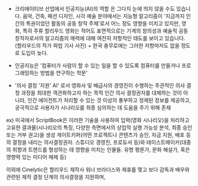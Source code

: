 - 크리에이티브 산업에서 인공지능(AI)의 역할
  은 그다지 눈에 띄지 않을 수도 있습니다. 음악, 건축, 패션 디자인, 시각 예술 분야에서는 지능형 알고리즘이 '지금까지 인간의 특권이었던 활동의 공동 창작 주체'로서 어느 정도 영향을 미치고 있지만, 영화, 특히 주류 할리우드 영화는 적어도 표면적으로는 기계의 창의성과 예술적 공동 창작자로서의 알고리즘의 매력에 대해 여전히 저항적인 태도를 보이고 있습니다. (할리우드의 작가 파업 기사 사진) + 한국 충무로에는 그러한 저항마저도 없을 정도로 도입이 늦다. 

- 인공지능은 
'컴퓨터가 사람이 할 수 있는 일을 할 수 있도록 컴퓨터를 만들거나 프로그래밍하는 방법을 연구하는 학문'

- '의사 결정 '지원' AI'
로서 영화사 및 배급사의 경영진이 수행하는 주관적인 의사 결정 과정을 최대한 객관화하고자 하는 목적
인간 의사 결정권자를 대체하는 것이 아니라, 인간 에이전트가 처리할 수 있는 것 이상의 풍부하고 정제된 정보를 제공하고, 궁극적으로 사용자가 시나리오를 최종 심의하는 데 도움을 주기 위해 존재


ex) 미국에서 ScriptBook은 이러한 기술을 사용하여 입력(영화 시나리오)을 처리하고 고유한 결과물(시나리오의 특징, 다양한 측면에서의 상업적 실행 가능성 분석, 최종 승인 또는 거부 권고)을 생성
게이트키퍼(어떤 프로젝트나 콘텐츠가 승인, 자금 지원, 배포 등의 결정을 내리는 의사결정권자. 스튜디오 경영진, 프로듀서 등)와 테이스트메이커(대중의 취향과 트렌드를 형성하는 데 영향을 미치는 인물들. 유명 평론가, 문화 해설가, 혹은 영향력 있는 미디어 매체 등)

이외에 Cinelytic은 할리우드 제작사 워너 브라더스와 제휴를 맺고 보다 감독과 배우와 관련된 제작 결정 단계의 의사결정을 지원하며,  
